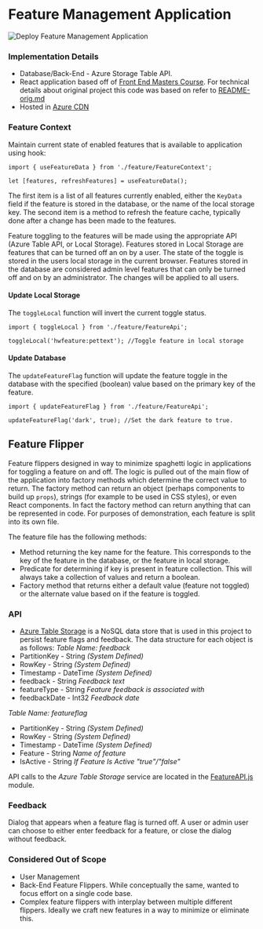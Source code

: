 # Feature Management Application
![Deploy Feature Management Application](https://github.com/derekjsnyder/FeatureManagement/workflows/Deploy%20Feature%20Management%20Application/badge.svg)

### Implementation Details
- Database/Back-End - Azure Storage Table API.
- React application based off of [Front End Masters Course](https://bit.ly/react-v5).  For technical details about original project this code was based on refer to [README-orig.md](README-orig.md)
- Hosted in [Azure CDN](https://clinicalabendpointdev.azureedge.net)

### Feature Context
Maintain current state of enabled features that is available to application using hook:
```
import { useFeatureData } from './feature/FeatureContext';

let [features, refreshFeatures] = useFeatureData();
```

The first item is a list of all features currently enabled, either the `KeyData` field if the feature is stored in the database, or the name of the local storage key.  The second item is a method to refresh the feature cache, typically done after a change has been made to the features.

Feature toggling to the features will be made using the appropriate API (Azure Table API, or Local Storage).  Features stored in Local Storage are features that can be turned off an on by a user.  The state of the toggle is stored in the users local storage in the current browser.  Features stored in the database are considered admin level features that can only be turned off and on by an administrator.  The changes will be applied to all users.

#### Update Local Storage
The `toggleLocal` function will invert the current toggle status.
```
import { toggleLocal } from './feature/FeatureApi';

toggleLocal('hwfeature:pettext'); //Toggle feature in local storage
```

#### Update Database
The `updateFeatureFlag` function will update the feature toggle in the database with the specified (boolean) value based on the primary key of the feature.
```
import { updateFeatureFlag } from './feature/FeatureApi';

updateFeatureFlag('dark', true); //Set the dark feature to true.
```

## Feature Flipper
Feature flippers designed in way to minimize spaghetti logic in applications for toggling a feature on and off.  The logic is pulled out of the main flow of the application into factory methods which determine the correct value to return.  The factory method can return an object (perhaps components to build up `props`), strings (for example to be used in CSS styles), or even React components.  In fact the factory method can return anything that can be represented in code. For purposes of demonstration, each feature is split into its own file.

The feature file has the following methods:
  - Method returning the key name for the feature.  This corresponds to the key of the feature in the database, or the feature in local storage.
  - Predicate for determining if key is present in feature collection.  This will always take a collection of values and return a boolean.
  - Factory method that returns either a default value (feature not toggled) or the alternate value based on if the feature is toggled.

### API
- [Azure Table Storage](https://docs.microsoft.com/en-us/rest/api/storageservices/?redirectedfrom=MSDN) is a NoSQL data store that is used in this project to persist feature flags and feedback.  The data structure for each object is as follows:
*Table Name: feedback*
- PartitionKey - String *(System Defined)*
- RowKey - String *(System Defined)*
- Timestamp - DateTime *(System Defined)*
- feedback - String *Feedback text*
- featureType - String *Feature feedback is associated with*
- feedbackDate - Int32  *Feedback date*

*Table Name: featureflag*
- PartitionKey - String *(System Defined)*
- RowKey - String *(System Defined)*
- Timestamp - DateTime *(System Defined)*
- Feature - String *Name of feature*
- IsActive - String *If Feature Is Active "true"/"false"*

API calls to the *Azure Table Storage* service are located in the [FeatureAPI.js](src/feature/FeatureAPI.js) module.

### Feedback
Dialog that appears when a feature flag is turned off.  A user or admin user can choose to either enter feedback for a feature, or close the dialog without feedback.

### Considered Out of Scope
- User Management
- Back-End Feature Flippers.  While conceptually the same, wanted to focus effort on a single code base.
- Complex feature flippers with interplay between multiple different flippers.  Ideally we craft new features in a way to minimize or eliminate this.
